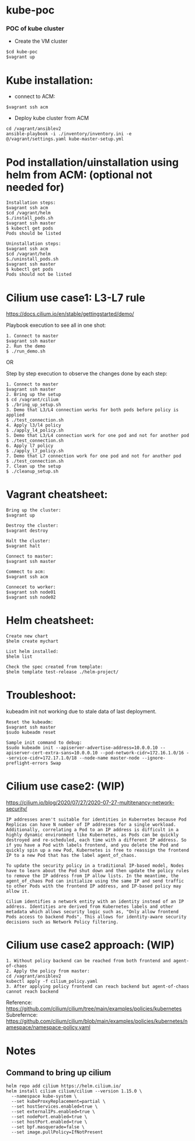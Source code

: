 # kube-poc
### POC of kube cluster

- Create the VM cluster
```
$cd kube-poc
$vagrant up
```


# Kube installation:
- connect to ACM:
```
$vagrant ssh acm
```
- Deploy kube cluster from ACM
```
cd /vagrant/ansiblev2
ansible-playbook -i ./inventory/inventory.ini -e @/vagrant/settings.yaml kube-master-setup.yml
```


# Pod installation/uinstallation using helm from ACM: (optional not needed for)
```
Installation steps:
$vagrant ssh acm
$cd /vagrant/helm
$./install_pods.sh
$vagrant ssh master
$ kubectl get pods
Pods should be listed

Uninstallation steps:
$vagrant ssh acm
$cd /vagrant/helm
$./uninstall_pods.sh
$vagrant ssh master
$ kubectl get pods
Pods should not be listed
```

# Cilium use case1: L3-L7 rule
https://docs.cilium.io/en/stable/gettingstarted/demo/

Playbook execution to see all in one shot:

```
1. Connect to master
$vagrant ssh master
2. Run the demo
$ ./run_demo.sh
```


OR

Step by step execution to observe the changes done by each step:
```
1. Connect to master
$vagrant ssh master
2. Bring up the setup
$ cd /vagrant/cilium
$ ./bring_up_setup.sh
3. Demo that L3/L4 connection works for both pods before policy is applied
$ ./test_connection.sh
4. Apply l3/l4 policy
$ ./apply_l4_policy.sh
5. Demo that L3/L4 connection work for one pod and not for another pod
$ ./test_connection.sh
6. Apply l7 policy
$ ./apply_l7_policy.sh
7. Demo that L7 connection work for one pod and not for another pod
$ ./test_connection.sh
7. Clean up the setup
$ ./cleanup_setup.sh

```






# Vagrant cheatsheet:
```
Bring up the cluster:
$vagrant up

Destroy the cluster:
$vagrant destroy

Halt the cluster:
$vagrant halt

Connect to master:
$vagrant ssh master

Commect to acm:
$vagrant ssh acm

Connecet to worker:
$vagrant ssh node01
$vagrant ssh node02
```

# Helm cheatsheet:
```
Create new chart
$helm create mychart

List helm installed:
$helm list

Check the spec created from template:
$helm template test-release ./helm-project/
```

# Troubleshoot:
kubeadm init not working due to stale data of last deployment.

```
Reset the kubeadm:
$vagrant ssh master
$sudo kubeadm reset

Sample init command to debug:
$sudo kubeadm init --apiserver-advertise-address=10.0.0.10 --apiserver-cert-extra-sans=10.0.0.10 --pod-network-cidr=172.16.1.0/16 --service-cidr=172.17.1.0/18 --node-name master-node --ignore-preflight-errors Swap
```




# Cilium use case2: (WIP) 
https://cilium.io/blog/2020/07/27/2020-07-27-multitenancy-network-security/
```
IP addresses aren't suitable for identities in Kubernetes because Pod Replicas can have N number of IP addresses for a single workload. Additionally, correlating a Pod to an IP address is difficult in a highly dynamic environment like Kubernetes, as Pods can be quickly destroyed and re-scheduled, each time with a different IP address. So if you have a Pod with labels frontend, and you delete the Pod and quickly spin up a new Pod, Kubernetes is free to reassign the frontend IP to a new Pod that has the label agent_of_chaos.

To update the security policy in a traditional IP-based model, Nodes have to learn about the Pod shut down and then update the policy rules to remove the IP address from IP allow lists. In the meantime, the agent_of_chaos Pod can initialize using the same IP and send traffic to other Pods with the frontend IP address, and IP-based policy may allow it.

Cilium identifies a network entity with an identity instead of an IP address. Identities are derived from Kubernetes labels and other metadata which allows security logic such as, "Only allow frontend Pods access to backend Pods". This allows for identity-aware security decisions such as Network Policy filtering.
```

# Cilium use case2 approach: (WIP) 
```
1. Without policy backend can be reached from both frontend and agent-of-chaos
2. Apply the policy from master:
cd /vagrant/ansiblev2
kubectl apply -f cilium_policy.yaml
3. After applying policy frontend can reach backend but agent-of-chaos cannot reach backend

```
Reference: 
https://github.com/cilium/cilium/tree/main/examples/policies/kubernetes
Subrefernce: 
https://github.com/cilium/cilium/blob/main/examples/policies/kubernetes/namespace/namespace-policy.yaml



# Notes
## Command to bring up cilium
```
helm repo add cilium https://helm.cilium.io/
helm install cilium cilium/cilium --version 1.15.0 \
  --namespace kube-system \
  --set kubeProxyReplacement=partial \
  --set hostServices.enabled=true \
  --set externalIPs.enabled=true \
  --set nodePort.enabled=true \
  --set hostPort.enabled=true \
  --set bpf.masquerade=false \
  --set image.pullPolicy=IfNotPresent
```